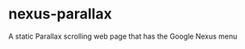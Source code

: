 nexus-parallax
==============

A static Parallax scrolling web page that has the Google Nexus menu 
